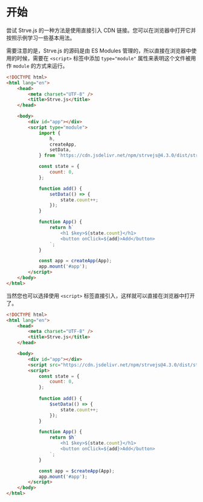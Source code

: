 # 开始

尝试 Strve.js 的一种方法是使用直接引入 CDN 链接。您可以在浏览器中打开它并按照示例学习一些基本用法。

需要注意的是，Strve.js 的源码是由 ES Modules 管理的，所以直接在浏览器中使用的时候，需要在 `<script>` 标签中添加 `type="module"` 属性来表明这个文件被用作 `module` 的方式来运行。

```html
<!DOCTYPE html>
<html lang="en">
	<head>
		<meta charset="UTF-8" />
		<title>Strve.js</title>
	</head>

	<body>
		<div id="app"></div>
		<script type="module">
			import {
				h,
				createApp,
				setData,
			} from 'https://cdn.jsdelivr.net/npm/strvejs@4.3.0/dist/strve.esm.min.js';

			const state = {
				count: 0,
			};

			function add() {
				setData(() => {
					state.count++;
				});
			}

			function App() {
				return h`
					<h1 $key>${state.count}</h1>
					<button onClick=${add}>Add</button> 
				`;
			}

			const app = createApp(App);
			app.mount('#app');
		</script>
	</body>
</html>
```

当然您也可以选择使用 `<script>` 标签直接引入，这样就可以直接在浏览器中打开了。

```html
<!DOCTYPE html>
<html lang="en">
	<head>
		<meta charset="UTF-8" />
		<title>Strve.js</title>
	</head>

	<body>
		<div id="app"></div>
		<script src="https://cdn.jsdelivr.net/npm/strvejs@4.3.0/dist/strve.iife.min.js"></script>
		<script>
			const state = {
				count: 0,
			};
			
			function add() {
				$setData(() => {
					state.count++;
				});
			}

			function App() {
				return $h`
					<h1 $key>${state.count}</h1>
					<button onClick=${add}>Add</button> 
				`;
			}

			const app = $createApp(App);
			app.mount('#app');
		</script>
	</body>
</html>
```

<startedCom/>
